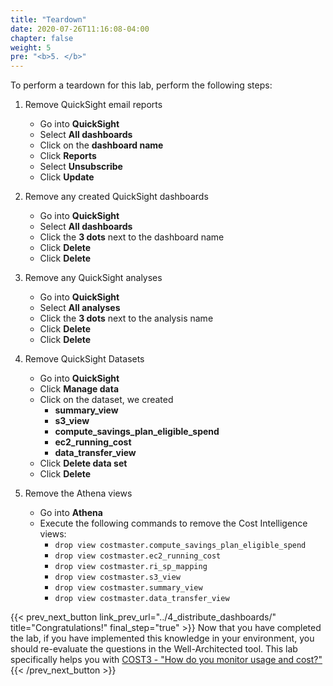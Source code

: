 ```yaml
---
title: "Teardown"
date: 2020-07-26T11:16:08-04:00
chapter: false
weight: 5
pre: "<b>5. </b>"
---
```



To perform a teardown for this lab, perform the following steps:

1. Remove QuickSight email reports
    - Go into **QuickSight**
    - Select **All dashboards**
    - Click on the **dashboard name**
    - Click **Reports**
    - Select **Unsubscribe**
    - Click **Update**

2. Remove any created QuickSight dashboards
    - Go into **QuickSight**
    - Select **All dashboards**
    - Click the **3 dots** next to the dashboard name
    - Click **Delete**
    - Click **Delete**

3. Remove any QuickSight analyses
    - Go into **QuickSight**
    - Select **All analyses**
    - Click the **3 dots** next to the analysis name
    - Click **Delete**
    - Click **Delete**

4. Remove QuickSight Datasets
    - Go into **QuickSight**
    - Click **Manage data**
    - Click on the dataset, we created 
        - **summary_view**
        - **s3_view**
        - **compute_savings_plan_eligible_spend**
        - **ec2_running_cost**
        - **data_transfer_view**
    - Click **Delete data set**
    - Click **Delete**

5. Remove the Athena views
    - Go into **Athena**
    - Execute the following commands to remove the Cost Intelligence views:
        - ```drop view costmaster.compute_savings_plan_eligible_spend```
        - ```drop view costmaster.ec2_running_cost```
        - ```drop view costmaster.ri_sp_mapping```
        - ```drop view costmaster.s3_view```
        - ```drop view costmaster.summary_view```
        - ```drop view costmaster.data_transfer_view```


{{< prev_next_button link_prev_url="../4_distribute_dashboards/"  title="Congratulations!" final_step="true" >}}
Now that you have completed the lab, if you have implemented this knowledge in your environment,
you should re-evaluate the questions in the Well-Architected tool. This lab specifically helps you with
[COST3 - "How do you monitor usage and cost?"](https://docs.aws.amazon.com/wellarchitected/latest/framework/a-expenditure-and-usage-awareness.html)
{{< /prev_next_button >}}



